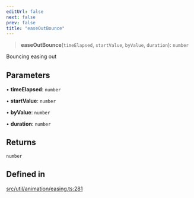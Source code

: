 ```yaml
---
editUrl: false
next: false
prev: false
title: "easeOutBounce"
---
```


> **easeOutBounce**(`timeElapsed`, `startValue`, `byValue`, `duration`): `number`

Bouncing easing out

## Parameters

• **timeElapsed**: `number`

• **startValue**: `number`

• **byValue**: `number`

• **duration**: `number`

## Returns

`number`

## Defined in

[src/util/animation/easing.ts:281](https://github.com/fabricjs/fabric.js/blob/v6.0.0-rc4/src/util/animation/easing.ts#L281)
